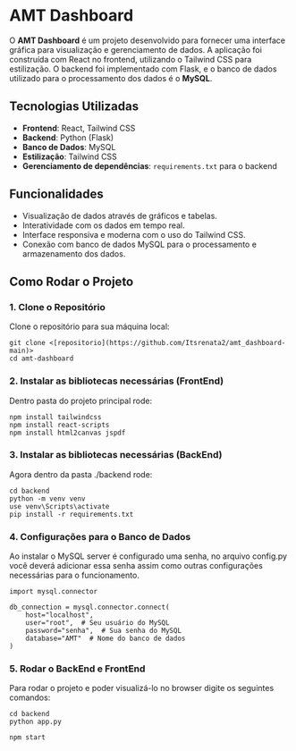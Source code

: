 # AMT Dashboard

O **AMT Dashboard** é um projeto desenvolvido para fornecer uma interface gráfica para visualização e gerenciamento de dados. A aplicação foi construída com React no frontend, utilizando o Tailwind CSS para estilização. O backend foi implementado com Flask, e o banco de dados utilizado para o processamento dos dados é o **MySQL**.

## Tecnologias Utilizadas

- **Frontend**: React, Tailwind CSS
- **Backend**: Python (Flask)
- **Banco de Dados**: MySQL
- **Estilização**: Tailwind CSS
- **Gerenciamento de dependências**: `requirements.txt` para o backend

## Funcionalidades

- Visualização de dados através de gráficos e tabelas.
- Interatividade com os dados em tempo real.
- Interface responsiva e moderna com o uso do Tailwind CSS.
- Conexão com banco de dados MySQL para o processamento e armazenamento dos dados.

## Como Rodar o Projeto

### 1. **Clone o Repositório**

Clone o repositório para sua máquina local:

```
git clone <[repositorio](https://github.com/Itsrenata2/amt_dashboard-main)>
cd amt-dashboard
```

### 2. **Instalar as bibliotecas necessárias (FrontEnd)**

Dentro pasta do projeto principal rode:

```
npm install tailwindcss
npm install react-scripts
npm install html2canvas jspdf
```

### 3. **Instalar as bibliotecas necessárias (BackEnd)**

Agora dentro da pasta ./backend rode:

```
cd backend
python -m venv venv
use venv\Scripts\activate
pip install -r requirements.txt
```

### 4. **Configurações para o Banco de Dados**

Ao instalar o MySQL server é configurado uma senha, no arquivo config.py você deverá adicionar essa senha assim como outras configurações necessárias para o funcionamento.

```
import mysql.connector

db_connection = mysql.connector.connect(
    host="localhost",
    user="root",  # Seu usuário do MySQL
    password="senha",  # Sua senha do MySQL
    database="AMT"  # Nome do banco de dados
)
```

### 5. **Rodar o BackEnd e FrontEnd**

Para rodar o projeto e poder visualizá-lo no browser digite os seguintes comandos:

```
cd backend
python app.py

npm start
```
